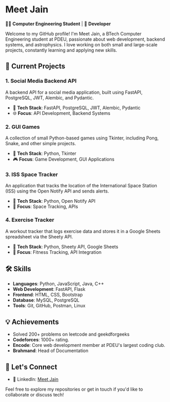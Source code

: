 # Meet Jain

👨‍💻 **Computer Engineering Student** | 🚀 **Developer** 

Welcome to my GitHub profile! I'm Meet Jain, a BTech Computer Engineering student at PDEU, passionate about web development, backend systems, and astrophysics. I love working on both small and large-scale projects, constantly learning and applying new skills.

## 🚀 Current Projects

### 1. **Social Media Backend API**
A backend API for a social media application, built using FastAPI, PostgreSQL, JWT, Alembic, and Pydantic.

- 🔧 **Tech Stack**: FastAPI, PostgreSQL, JWT, Alembic, Pydantic
- 🌐 **Focus**: API Development, Backend Systems

### 2. **GUI Games**
A collection of small Python-based games using Tkinter, including Pong, Snake, and other simple projects.

- 🔧 **Tech Stack**: Python, Tkinter
- 🎮 **Focus**: Game Development, GUI Applications

### 3. **ISS Space Tracker**
An application that tracks the location of the International Space Station (ISS) using the Open Notify API and sends alerts.

- 🔧 **Tech Stack**: Python, Open Notify API
- 🌌 **Focus**: Space Tracking, APIs

### 4. **Exercise Tracker**
A workout tracker that logs exercise data and stores it in a Google Sheets spreadsheet via the Sheety API.

- 🔧 **Tech Stack**: Python, Sheety API, Google Sheets
- 💪 **Focus**: Fitness Tracking, API Integration

## 🛠 Skills

- **Languages**: Python, JavaScript, Java, C++
- **Web Development**: FastAPI, Flask
- **Frontend**: HTML, CSS, Bootstrap
- **Database**: MySQL, PostgreSQL
- **Tools**: Git, GitHub, Postman, Linux

## 💡 Achievements

- Solved 200+ problems on leetcode and geekdforgeeks
- **Codeforces**: 1000+ rating.
- **Encode**: Core web development member at PDEU's largest coding club.
- **Brahmand**: Head of Documentation
  
## 🔗 Let's Connect
- 💼 LinkedIn: [Meet Jain](https://www.linkedin.com/in/meet-jain-485289199/)


Feel free to explore my repositories or get in touch if you'd like to collaborate or discuss tech!

<!---
MeetJain05/MeetJain05 is a ✨ special ✨ repository because its `README.md` (this file) appears on your GitHub profile.
You can click the Preview link to take a look at your changes.
--->

